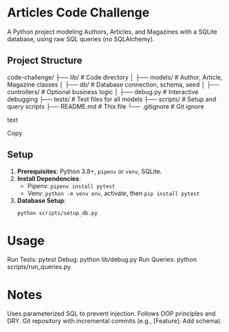 # Articles Code Challenge

A Python project modeling Authors, Articles, and Magazines with a SQLite database, using raw SQL queries (no SQLAlchemy).

## Project Structure
code-challenge/
├── lib/                    # Code directory
│   ├── models/            # Author, Article, Magazine classes
│   ├── db/                # Database connection, schema, seed
│   ├── controllers/       # Optional business logic
│   ├── debug.py           # Interactive debugging
├── tests/                 # Test files for all models
├── scripts/               # Setup and query scripts
├── README.md              # This file
└── .gitignore             # Git ignore

text

Copy

## Setup
1. **Prerequisites**: Python 3.8+, `pipenv` or `venv`, SQLite.
2. **Install Dependencies**:
   - Pipenv: `pipenv install pytest`
   - Venv: `python -m venv env`, activate, then `pip install pytest`
3. **Database Setup**:
   ```bash
   python scripts/setup_db.py
# Usage
Run Tests: pytest
Debug: python lib/debug.py
Run Queries: python scripts/run_queries.py
# Notes
Uses parameterized SQL to prevent injection.
Follows OOP principles and DRY.
Git repository with incremental commits (e.g., [Feature]: Add schema).
